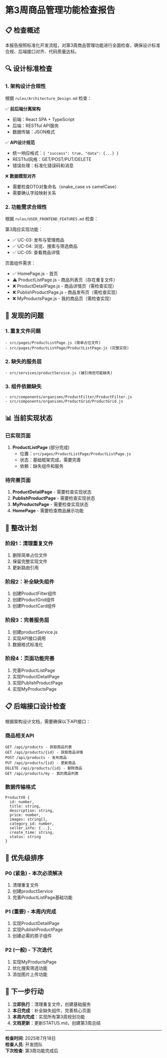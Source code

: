 # 第3周商品管理功能检查报告

## 📋 检查概述

本报告按照标准化开发流程，对第3周商品管理功能进行全面检查，确保设计标准合规、后端接口对齐、代码质量达标。

## 🔍 设计标准检查

### 1. 架构设计合规性
根据 `rules/Architecture_Design.md` 检查：

✅ **前后端分离架构**
- 前端：React SPA + TypeScript
- 后端：RESTful API服务
- 数据传输：JSON格式

✅ **API设计规范**
- 统一响应格式：`{ "success": true, "data": {...} }`
- RESTful风格：GET/POST/PUT/DELETE
- 错误处理：标准化错误码和消息

❌ **数据模型对齐**
- 需要检查DTO对象命名（snake_case vs camelCase）
- 需要确认字段映射关系

### 2. 功能需求合规性
根据 `rules/USER_FRONTEND_FEATURES.md` 检查：

第3周应实现功能：
- ✅ UC-03: 发布与管理商品
- ✅ UC-04: 浏览、搜索与筛选商品  
- ✅ UC-05: 查看商品详情

页面组件需求：
- ✅ HomePage.js - 首页
- ⚠️ ProductListPage.js - 商品列表页（存在重复文件）
- ❌ ProductDetailPage.js - 商品详情页（需检查实现）
- ❌ PublishProductPage.js - 商品发布页（需检查实现）
- ❌ MyProductsPage.js - 我的商品页（需检查实现）

## 🚨 发现的问题

### 1. 重复文件问题
```
- src/pages/ProductListPage.js (简单占位文件)
- src/pages/ProductListPage/ProductListPage.js (完整实现)
```

### 2. 缺失的服务层
```
- src/services/productService.js (被引用但可能缺失)
```

### 3. 组件依赖缺失
```
- src/components/organisms/ProductFilter/ProductFilter.js
- src/components/organisms/ProductGrid/ProductGrid.js
```

## 📊 当前实现状态

### 已实现页面
1. **ProductListPage** (部分完成)
   - 位置：`src/pages/ProductListPage/ProductListPage.js`
   - 状态：基础框架完成，需要完善
   - 依赖：缺失组件和服务

### 待完善页面
1. **ProductDetailPage** - 需要检查实现状态
2. **PublishProductPage** - 需要检查实现状态  
3. **MyProductsPage** - 需要检查实现状态
4. **HomePage** - 需要检查商品展示功能

## 🔧 整改计划

### 阶段1：清理重复文件
1. 删除简单占位文件
2. 保留完整实现文件
3. 更新路由引用

### 阶段2：补全缺失组件
1. 创建ProductFilter组件
2. 创建ProductGrid组件
3. 创建ProductCard组件

### 阶段3：完善服务层
1. 创建productService.js
2. 实现API接口调用
3. 数据格式标准化

### 阶段4：页面功能完善
1. 完善ProductListPage
2. 实现ProductDetailPage
3. 实现PublishProductPage
4. 实现MyProductsPage

## 📋 后端接口设计检查

根据架构设计文档，需要确保以下API接口：

### 商品相关API
```
GET /api/products - 获取商品列表
GET /api/products/{id} - 获取商品详情
POST /api/products - 发布商品
PUT /api/products/{id} - 更新商品
DELETE /api/products/{id} - 删除商品
GET /api/products/my - 我的商品列表
```

### 数据传输格式
```
ProductVO {
  id: number,
  title: string,
  description: string,
  price: number,
  images: string[],
  category_id: number,
  seller_info: {...},
  create_time: string,
  status: string
}
```

## 🎯 优先级排序

### P0 (紧急) - 本次必须解决
1. 清理重复文件
2. 创建productService
3. 完善ProductListPage基础功能

### P1 (重要) - 本周内完成  
1. 实现ProductDetailPage
2. 实现PublishProductPage
3. 创建必需的原子组件

### P2 (一般) - 下次迭代
1. 实现MyProductsPage
2. 优化搜索筛选功能
3. 添加图片上传功能

## 📝 下一步行动

1. **立即执行**：清理重复文件，创建基础服务
2. **本日完成**：补全缺失组件，完善核心页面
3. **本周内完成**：实现所有第3周规划功能
4. **文档更新**：更新STATUS.md，创建第3周总结

---

**检查时间**: 2025年7月18日  
**检查人员**: 开发团队  
**下次检查**: 第3周功能完成后
